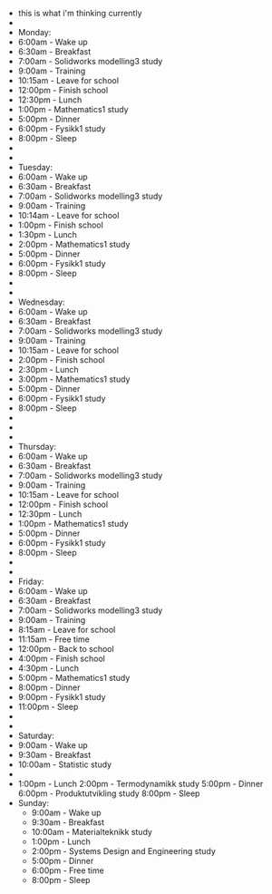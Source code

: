 - this is what i'm thinking currently
-
- Monday:
- 6:00am - Wake up
- 6:30am - Breakfast
- 7:00am - Solidworks modelling3 study
- 9:00am - Training
- 10:15am - Leave for school
- 12:00pm - Finish school
- 12:30pm - Lunch
- 1:00pm - Mathematics1 study
- 5:00pm - Dinner
- 6:00pm - Fysikk1 study
- 8:00pm - Sleep
-
-
- Tuesday:
- 6:00am - Wake up
- 6:30am - Breakfast
- 7:00am - Solidworks modelling3 study
- 9:00am - Training
- 10:14am - Leave for school
- 1:00pm - Finish school
- 1:30pm - Lunch
- 2:00pm - Mathematics1 study
- 5:00pm - Dinner
- 6:00pm - Fysikk1 study
- 8:00pm - Sleep
-
-
- Wednesday:
- 6:00am - Wake up
- 6:30am - Breakfast
- 7:00am - Solidworks modelling3 study
- 9:00am - Training
- 10:15am - Leave for school
- 2:00pm - Finish school
- 2:30pm - Lunch
- 3:00pm - Mathematics1 study
- 5:00pm - Dinner
- 6:00pm - Fysikk1 study
- 8:00pm - Sleep
-
-
-
- Thursday:
- 6:00am - Wake up
- 6:30am - Breakfast
- 7:00am - Solidworks modelling3 study
- 9:00am - Training
- 10:15am - Leave for school
- 12:00pm - Finish school
- 12:30pm - Lunch
- 1:00pm - Mathematics1 study
- 5:00pm - Dinner
- 6:00pm - Fysikk1 study
- 8:00pm - Sleep
-
-
- Friday:
- 6:00am - Wake up
- 6:30am - Breakfast
- 7:00am - Solidworks modelling3 study
- 9:00am - Training
- 8:15am - Leave for school
- 11:15am - Free time
- 12:00pm - Back to school
- 4:00pm - Finish school
- 4:30pm - Lunch
- 5:00pm - Mathematics1 study
- 8:00pm - Dinner
- 9:00pm - Fysikk1 study
- 11:00pm - Sleep
-
-
- Saturday:
- 9:00am - Wake up
- 9:30am - Breakfast
- 10:00am - Statistic study
-
- 1:00pm - Lunch
  2:00pm - Termodynamikk study
  5:00pm - Dinner
  6:00pm - Produktutvikling study
  8:00pm - Sleep
- Sunday:
	- 9:00am - Wake up
	- 9:30am - Breakfast
	- 10:00am - Materialteknikk study
	- 1:00pm - Lunch
	- 2:00pm - Systems Design and Engineering study
	- 5:00pm - Dinner
	- 6:00pm - Free time
	- 8:00pm - Sleep